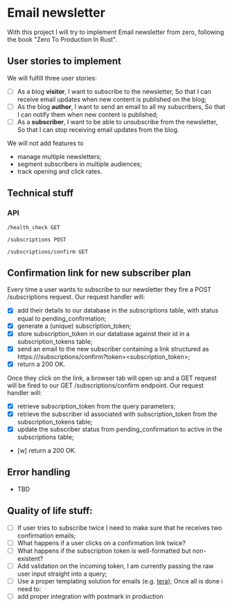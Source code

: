 # Email newsletter
With this project I will try to implement Email newsletter from zero, following the book "Zero To Production In Rust".

## User stories to implement

We will fulfill three user stories:

- [ ] As a blog **visitor**,
I want to subscribe to the newsletter,
So that I can receive email updates when new content is published on the blog;
- [ ] As the blog **author**,
I want to send an email to all my subscribers,
So that I can notify them when new content is published;
- [ ] As a **subscriber**,
I want to be able to unsubscribe from the newsletter,
So that I can stop receiving email updates from the blog.

We will not add features to

- manage multiple newsletters;
- segment subscribers in multiple audiences;
- track opening and click rates.


## Technical stuff

### API

```
/health_check GET

/subscriptions POST

/subscriptions/confirm GET
```

## Confirmation link for new subscriber plan

Every time a user wants to subscribe to our newsletter they fire a POST /subscriptions request. Our request handler will:

- [x] add their details to our database in the subscriptions table, with status equal to pending_confirmation;
- [x] generate a (unique) subscription_token;
- [x] store subscription_token in our database against their id in a subscription_tokens table;
- [x] send an email to the new subscriber containing a link structured as https://<our-api-domain>/subscriptions/confirm?token=<subscription_token>;
- [x] return a 200 OK.

Once they click on the link, a browser tab will open up and a GET request will be fired to our GET /subscriptions/confirm endpoint. Our request handler will:

- [x] retrieve subscription_token from the query parameters;
- [x] retrieve the subscriber id associated with subscription_token from the subscription_tokens table;
- [x] update the subscriber status from pending_confirmation to active in the subscriptions table;
- [w] return a 200 OK.

## Error handling
- TBD

## Quality of life stuff:
- [ ] If user tries to subscribe twice I need to make sure that he receives two confirmation emails;
- [ ] What happens if a user clicks on a confirmation link twice?
- [ ] What happens if the subscription token is well-formatted but non-existent?
- [ ] Add validation on the incoming token, I am currently passing the raw user input straight into a query;
- [ ] Use a proper templating solution for emails (e.g. [tera](https://crates.io/crates/tera));
Once all is done i need to:
- [ ] add proper integration with postmark in production
